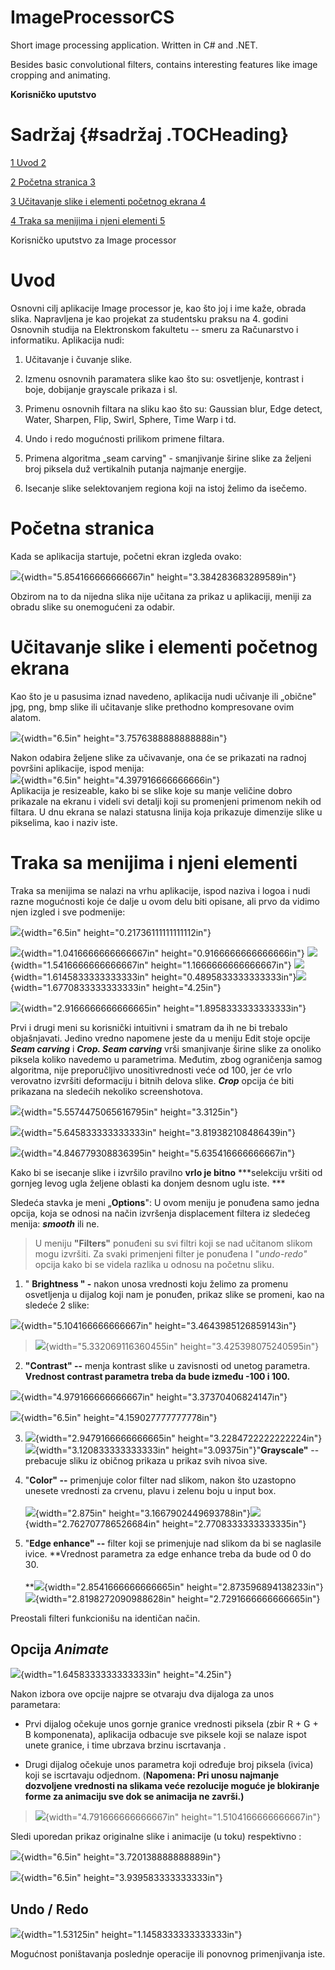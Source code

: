 # ImageProcessorCS
Short image processing application. Written in C# and .NET.

Besides basic convolutional filters, contains interesting features like image cropping and animating.


**Korisničko uputstvo**

**Sadržaj** {#sadržaj .TOCHeading}
===========

[1 Uvod 2](#uvod)

[2 Početna stranica 3](#početna-stranica)

[3 Učitavanje slike i elementi početnog ekrana
4](#učitavanje-slike-i-elementi-početnog-ekrana)

[4 Traka sa menijima i njeni elementi
5](#traka-sa-menijima-i-njeni-elementi)

Korisničko uputstvo za Image processor

Uvod
====

Osnovni cilj aplikacije Image processor je, kao što joj i ime kaže,
obrada slika. Napravljena je kao projekat za studentsku praksu na 4.
godini Osnovnih studija na Elektronskom fakultetu -- smeru za
Računarstvo i informatiku. Aplikacija nudi:

1.  Učitavanje i čuvanje slike.

2.  Izmenu osnovnih paramatera slike kao što su: osvetljenje, kontrast i
    boje, dobijanje grayscale prikaza i sl.

3.  Primenu osnovnih filtara na sliku kao što su: Gaussian blur, Edge
    detect, Water, Sharpen, Flip, Swirl, Sphere, Time Warp i td.

4.  Undo i redo mogućnosti prilikom primene filtara.

5.  Primena algoritma „seam carving" - smanjivanje širine slike za
    željeni broj piksela duž vertikalnih putanja najmanje energije.

6.  Isecanje slike selektovanjem regiona koji na istoj želimo da
    isečemo.

Početna stranica
================

Kada se aplikacija startuje, početni ekran izgleda ovako:

![](media/image1.png){width="5.854166666666667in"
height="3.384283683289589in"}

Obzirom na to da nijedna slika nije učitana za prikaz u aplikaciji,
meniji za obradu slike su onemogućeni za odabir.

Učitavanje slike i elementi početnog ekrana
===========================================

Kao što je u pasusima iznad navedeno, aplikacija nudi učivanje ili
„obične" jpg, png, bmp slike ili učitavanje slike prethodno kompresovane
ovim alatom.

![](media/image2.png){width="6.5in" height="3.7576388888888888in"}

Nakon odabira željene slike za učivavanje, ona će se prikazati na radnoj
površini aplikacije, ispod menija:\
![](media/image3.png){width="6.5in" height="4.397916666666666in"}\
Aplikacija je resizeable, kako bi se slike koje su manje veličine dobro
prikazale na ekranu i videli svi detalji koji su promenjeni primenom
nekih od filtara. U dnu ekrana se nalazi statusna linija koja prikazuje
dimenzije slike u pikselima, kao i naziv iste.

Traka sa menijima i njeni elementi
==================================

Traka sa menijima se nalazi na vrhu aplikacije, ispod naziva i logoa i
nudi razne mogućnosti koje će dalje u ovom delu biti opisane, ali prvo
da vidimo njen izgled i sve podmenije:

![](media/image4.png){width="6.5in" height="0.21736111111111112in"}

![](media/image5.png){width="1.0416666666666667in"
height="0.9166666666666666in"}
![](media/image6.png){width="1.5416666666666667in"
height="1.1666666666666667in"}
![](media/image7.png){width="1.6145833333333333in"
height="0.4895833333333333in"}![](media/image8.png){width="1.6770833333333333in"
height="4.25in"}

![](media/image9.png){width="2.9166666666666665in"
height="1.8958333333333333in"}

Prvi i drugi meni su korisnički intuitivni i smatram da ih ne bi trebalo
objašnjavati. Jedino vredno napomene jeste da u meniju Edit stoje opcije
***Seam carving*** i ***Crop. Seam carving*** vrši smanjivanje širine
slike za onoliko piksela koliko navedemo u parametrima. Međutim, zbog
ograničenja samog algoritma, nije preporučljivo unositivrednosti veće od
100, jer će vrlo verovatno izvršiti deformaciju i bitnih delova slike.
***Crop*** opcija će biti prikazana na sledećih nekoliko screenshotova.

![](media/image10.png){width="5.5574475065616795in" height="3.3125in"}

![](media/image11.png){width="5.645833333333333in"
height="3.819382108486439in"}

![](media/image12.png){width="4.846779308836395in"
height="5.635416666666667in"}

Kako bi se isecanje slike i izvršilo pravilno **vrlo je bitno**
***selekciju vršiti od gornjeg levog ugla željene oblasti ka donjem
desnom uglu iste. ***

Sledeća stavka je meni „**Options**": U ovom meniju je ponuđena samo
jedna opcija, koja se odnosi na način izvršenja displacement filtera iz
sledećeg menija: ***smooth*** ili ne.

> U meniju **"Filters"** ponuđeni su svi filtri koji se nad učitanom
> slikom mogu izvršiti. Za svaki primenjeni filter je ponuđena I
> "*undo-redo"* opcija kako bi se videla razlika u odnosu na početnu
> sliku.

1.  " **Brightness " -** nakon unosa vrednosti koju želimo za promenu
    osvetljenja u dijalog koji nam je ponuđen, prikaz slike se promeni,
    kao na sledeće 2 slike:

![](media/image13.png){width="5.104166666666667in"
height="3.4643985126859143in"}

> ![](media/image14.png){width="5.332069116360455in"
> height="3.425398075240595in"}

2.  **"Contrast" --** menja kontrast slike u zavisnosti od unetog
    parametra. **Vrednost contrast parametra treba da bude između -100
    i 100.**

![](media/image15.png){width="4.979166666666667in"
height="3.37370406824147in"}

![](media/image16.png){width="6.5in" height="4.159027777777778in"}

3.  ![](media/image17.png){width="2.9479166666666665in"
    height="3.2284722222222224in"}![](media/image18.png){width="3.120833333333333in"
    height="3.09375in"}"**Grayscale"** -- prebacuje sliku iz običnog
    prikaza u prikaz svih nivoa sive.

4.  "**Color" --** primenjuje color filter nad slikom, nakon što
    uzastopno unesete vrednosti za crvenu, plavu i zelenu boju u input
    box.\
    \
    ![](media/image19.png){width="2.875in"
    height="3.1667902449693788in"}![](media/image20.png){width="2.762707786526684in"
    height="2.7708333333333335in"}

5.  "**Edge enhance" --** filter koji se primenjuje nad slikom da bi se
    naglasile ivice. **Vrednost parametra za edge enhance treba da bude
    od 0 do 30.\
    \
    **![](media/image21.png){width="2.8541666666666665in"
    height="2.873596894138233in"}
    ![](media/image22.png){width="2.8198272090988628in"
    height="2.7291666666666665in"}

Preostali filteri funkcionišu na identičan način.

Opcija *Animate*
----------------

![](media/image23.png){width="1.6458333333333333in" height="4.25in"}

Nakon izbora ove opcije najpre se otvaraju dva dijaloga za unos
parametara:

-   Prvi dijalog očekuje unos gornje granice vrednosti piksela (zbir R +
    G + B komponenata), aplikacija odbacuje sve piksele koji se nalaze
    ispot unete granice, i time ubrzava brzinu iscrtavanja .

-   Drugi dijalog očekuje unos parametra koji određuje broj piksela
    (ivica) koji se iscrtavaju odjednom. (**Napomena: Pri unosu najmanje
    dozvoljene vrednosti na slikama veće rezolucije moguće je blokiranje
    forme za animaciju sve dok se animacija ne završi.)**

> ![](media/image24.png){width="4.791666666666667in"
> height="1.5104166666666667in"}

Sledi uporedan prikaz originalne slike i animacije (u toku) respektivno
:

![](media/image25.png){width="6.5in" height="3.720138888888889in"}

![](media/image26.png){width="6.5in" height="3.939583333333333in"}

Undo / Redo
-----------

![](media/image27.png){width="1.53125in" height="1.1458333333333333in"}

Mogućnost poništavanja poslednje operacije ili ponovnog primenjivanja
iste.

